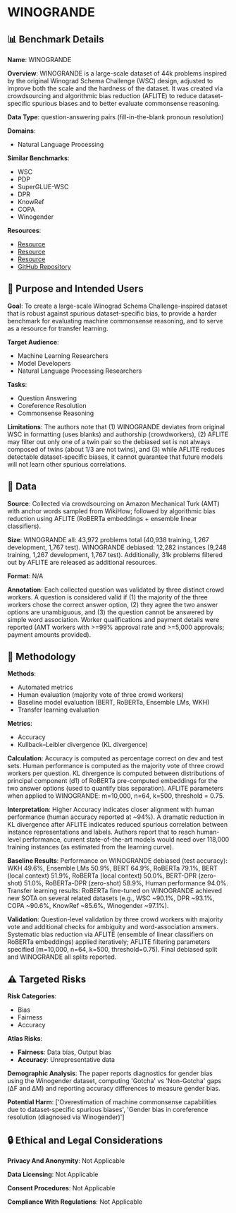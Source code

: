 # WINOGRANDE

## 📊 Benchmark Details

**Name**: WINOGRANDE

**Overview**: WINOGRANDE is a large-scale dataset of 44k problems inspired by the original Winograd Schema Challenge (WSC) design, adjusted to improve both the scale and the hardness of the dataset. It was created via crowdsourcing and algorithmic bias reduction (AFLITE) to reduce dataset-specific spurious biases and to better evaluate commonsense reasoning.

**Data Type**: question-answering pairs (fill-in-the-blank pronoun resolution)

**Domains**:
- Natural Language Processing

**Similar Benchmarks**:
- WSC
- PDP
- SuperGLUE-WSC
- DPR
- KnowRef
- COPA
- Winogender

**Resources**:
- [Resource](http://winogrande.allenai.org)
- [Resource](https://www.wikihow.com/Special:Randomizer)
- [Resource](https://arxiv.org/abs/1907.10641)
- [GitHub Repository](https://github.com/pytorch/fairseq/tree/master/examples/roberta)

## 🎯 Purpose and Intended Users

**Goal**: To create a large-scale Winograd Schema Challenge-inspired dataset that is robust against spurious dataset-specific bias, to provide a harder benchmark for evaluating machine commonsense reasoning, and to serve as a resource for transfer learning.

**Target Audience**:
- Machine Learning Researchers
- Model Developers
- Natural Language Processing Researchers

**Tasks**:
- Question Answering
- Coreference Resolution
- Commonsense Reasoning

**Limitations**: The authors note that (1) WINOGRANDE deviates from original WSC in formatting (uses blanks) and authorship (crowdworkers), (2) AFLITE may filter out only one of a twin pair so the debiased set is not always composed of twins (about 1/3 are not twins), and (3) while AFLITE reduces detectable dataset-specific biases, it cannot guarantee that future models will not learn other spurious correlations.

## 💾 Data

**Source**: Collected via crowdsourcing on Amazon Mechanical Turk (AMT) with anchor words sampled from WikiHow; followed by algorithmic bias reduction using AFLITE (RoBERTa embeddings + ensemble linear classifiers).

**Size**: WINOGRANDE all: 43,972 problems total (40,938 training, 1,267 development, 1,767 test). WINOGRANDE debiased: 12,282 instances (9,248 training, 1,267 development, 1,767 test). Additionally, 31k problems filtered out by AFLITE are released as additional resources.

**Format**: N/A

**Annotation**: Each collected question was validated by three distinct crowd workers. A question is considered valid if (1) the majority of the three workers chose the correct answer option, (2) they agree the two answer options are unambiguous, and (3) the question cannot be answered by simple word association. Worker qualifications and payment details were reported (AMT workers with >=99% approval rate and >=5,000 approvals; payment amounts provided).

## 🔬 Methodology

**Methods**:
- Automated metrics
- Human evaluation (majority vote of three crowd workers)
- Baseline model evaluation (BERT, RoBERTa, Ensemble LMs, WKH)
- Transfer learning evaluation

**Metrics**:
- Accuracy
- Kullback–Leibler divergence (KL divergence)

**Calculation**: Accuracy is computed as percentage correct on dev and test sets. Human performance is computed as the majority vote of three crowd workers per question. KL divergence is computed between distributions of principal component (d1) of RoBERTa pre-computed embeddings for the two answer options (used to quantify bias separation). AFLITE parameters when applied to WINOGRANDE: m=10,000, n=64, k=500, threshold = 0.75.

**Interpretation**: Higher Accuracy indicates closer alignment with human performance (human accuracy reported at ~94%). A dramatic reduction in KL divergence after AFLITE indicates reduced spurious correlation between instance representations and labels. Authors report that to reach human-level performance, current state-of-the-art models would need over 118,000 training instances (as estimated from the learning curve).

**Baseline Results**: Performance on WINOGRANDE debiased (test accuracy): WKH 49.6%, Ensemble LMs 50.9%, BERT 64.9%, RoBERTa 79.1%, BERT (local context) 51.9%, RoBERTa (local context) 50.0%, BERT-DPR (zero-shot) 51.0%, RoBERTa-DPR (zero-shot) 58.9%, Human performance 94.0%. Transfer learning results: RoBERTa fine-tuned on WINOGRANDE achieved new SOTA on several related datasets (e.g., WSC ~90.1%, DPR ~93.1%, COPA ~90.6%, KnowRef ~85.6%, Winogender ~97.1%).

**Validation**: Question-level validation by three crowd workers with majority vote and additional checks for ambiguity and word-association answers. Systematic bias reduction via AFLITE (ensemble of linear classifiers on RoBERTa embeddings) applied iteratively; AFLITE filtering parameters specified (m=10,000, n=64, k=500, threshold=0.75). Final debiased split and WINOGRANDE all splits reported.

## ⚠️ Targeted Risks

**Risk Categories**:
- Bias
- Fairness
- Accuracy

**Atlas Risks**:
- **Fairness**: Data bias, Output bias
- **Accuracy**: Unrepresentative data

**Demographic Analysis**: The paper reports diagnostics for gender bias using the Winogender dataset, computing 'Gotcha' vs 'Non-Gotcha' gaps (ΔF and ΔM) and reporting accuracy differences to measure gender bias.

**Potential Harm**: ['Overestimation of machine commonsense capabilities due to dataset-specific spurious biases', 'Gender bias in coreference resolution (diagnosed via Winogender)']

## 🔒 Ethical and Legal Considerations

**Privacy And Anonymity**: Not Applicable

**Data Licensing**: Not Applicable

**Consent Procedures**: Not Applicable

**Compliance With Regulations**: Not Applicable
